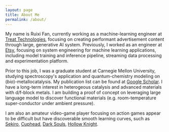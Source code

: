 ```yaml
---
layout: page
title: About Me
permalink: /about/
---
```



My name is Ruixi Fan, currently working as a machine-learning engineer at [Treat Technologies](https://www.trytreat.io/), 
focusing on creating performant advertisement content through large, generative AI system. Previously, I worked as an 
engineer at [Etsy](https://www.etsy.com/), focusing on system engineering for machine learning applications, including 
model training and inference pipeline, streaming data processing and experimentation platform.  

Prior to this job, I was a graduate student at Carnegie Mellon University, studying spectroscopy's application and
quantum-chemistry modeling on (*bio*)-metallocatalysis. My publication list can be found at
[Google Scholar](https://scholar.google.com/citations?user=4m5guE0AAAAJ). I have a long-term interest in heterogeous 
catalysis and advanced materials with d/f-block metals. I am building a proof of concept on leveraging large language 
model to discover functional materials (e.g. room-temperature super-conductor under ambient pressure). 

I am also an amateur video-game player focusing on action games appear to be difficult but have discoverable smooth learning curves, 
such as [Sekiro](https://www.sekirothegame.com/content/atvi/sekiro/web/en/home.html), [Cuphead](http://www.cupheadgame.com/),
[Dark Souls](https://en.wikipedia.org/wiki/Dark_Souls), [Hollow Knight](https://en.wikipedia.org/wiki/Hollow_Knight).

